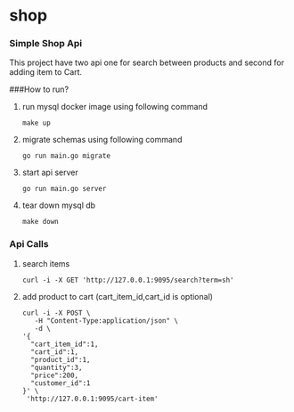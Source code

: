 # shop
### Simple Shop Api

This project have two api one for search between products and second for adding item to Cart.

###How to run?
1. run mysql docker image using following command <br />
   ```
   make up
   ```
2. migrate schemas using following command <br />
   ```
   go run main.go migrate
   ```
3. start api server <br />
   ```
   go run main.go server
   ```
4. tear down mysql db <br />
   ```
   make down
   ```

### Api Calls
1. search items
   ```
   curl -i -X GET 'http://127.0.0.1:9095/search?term=sh'
   ```
   
2. add product to cart (cart_item_id,cart_id is optional)
    ```
    curl -i -X POST \
       -H "Content-Type:application/json" \
       -d \
    '{
      "cart_item_id":1,
      "cart_id":1,
      "product_id":1,
      "quantity":3,
      "price":200,
      "customer_id":1
    }' \
     'http://127.0.0.1:9095/cart-item'
    ```

   

